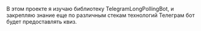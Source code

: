 В этом проекте я изучаю библиотеку TelegramLongPollingBot, и закрепляю знание еще по различным стекам технологий
Телеграм бот будет предоставлять квиз.
